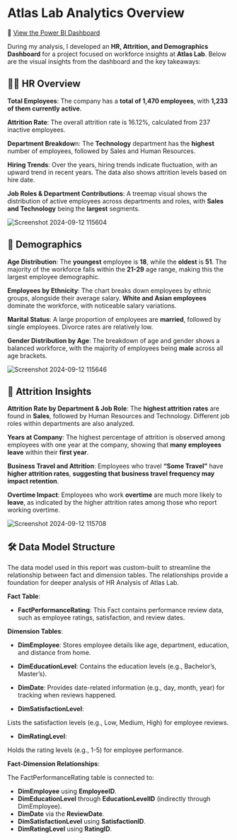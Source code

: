 # Atlas Lab Analytics Overview
🔗 [View the Power BI Dashboard](https://app.powerbi.com/view?r=eyJrIjoiNjM1YWNhOTQtZWVlNy00Mzc1LTkyMWYtZjQ3YzNmNTRjOWE1IiwidCI6ImRmODY3OWNkLWE4MGUtNDVkOC05OWFjLWM4M2VkN2ZmOTVhMCJ9)

During my analysis, I developed an **HR, Attrition, and Demographics Dashboard** for a project focused on workforce insights at **Atlas Lab**. Below are the visual insights from the dashboard and the key takeaways:

## 🧑‍💼 HR Overview

**Total Employees**: The company has a **total of 1,470 employees**, with **1,233 of them currently active**.

**Attrition Rate**: The overall attrition rate is 16.12%, calculated from 237 inactive employees.

**Department Breakdow**n: The **Technology** department has the **highest** number of employees, followed by Sales and Human Resources.

**Hiring Trends**: Over the years, hiring trends indicate fluctuation, with an upward trend in recent years. The data also shows attrition levels based on hire date.

**Job Roles & Department Contributions**: A treemap visual shows the distribution of active employees across departments and roles, with **Sales and Technology** being the **largest** segments.

![Screenshot 2024-09-12 115604](https://github.com/user-attachments/assets/23d04b17-10c1-4085-a49b-bf221ce074b1)


## 👫 Demographics


**Age Distribution**: The **youngest** employee is **18**, while the **oldest** is **51**. The majority of the workforce falls within the **21-29** age range, making this the largest employee demographic.

**Employees by Ethnicity**: The chart breaks down employees by ethnic groups, alongside their average salary. **White and Asian employees** dominate the workforce, with noticeable salary variations.

**Marital Status**: A large proportion of employees are **married**, followed by single employees. Divorce rates are relatively low.

**Gender Distribution by Age**: The breakdown of age and gender shows a balanced workforce, with the majority of employees being **male** across all age brackets.

![Screenshot 2024-09-12 115646](https://github.com/user-attachments/assets/f139d02d-718e-47ee-b6da-23e905a134b5)


## 🔄 Attrition Insights

**Attrition Rate by Department & Job Role**: The **highest attrition rates** are found in **Sales**, followed by Human Resources and Technology. Different job roles within departments are also analyzed.

**Years at Company**: The highest percentage of attrition is observed among employees with one year at the company, showing that **many employees leave** within their **first year**.

**Business Travel and Attrition**: Employees who travel **“Some Travel”** have **higher attrition rates**, **suggesting that business travel frequency may impact retention**.

**Overtime Impact**: Employees who work **overtime** are much more likely to **leave**, as indicated by the higher attrition rates among those who report working overtime.

![Screenshot 2024-09-12 115708](https://github.com/user-attachments/assets/56cc8e3a-2fbd-4c56-852f-a798820be1ae)

## 🛠 Data Model Structure
The data model used in this report was custom-built to streamline the relationship between fact and dimension tables. The relationships provide a foundation for deeper analysis of HR Analysis of Atlas Lab.


**Fact Table**:

- **FactPerformanceRating**:
This Fact contains performance review data, such as employee ratings, satisfaction, and review dates.

**Dimension Tables**:

- **DimEmployee**:
Stores employee details like age, department, education, and distance from home.

- **DimEducationLevel**:
Contains the education levels (e.g., Bachelor’s, Master’s).

- **DimDate**:
Provides date-related information (e.g., day, month, year) for tracking when reviews happened.

- **DimSatisfactionLevel**:

Lists the satisfaction levels (e.g., Low, Medium, High) for employee reviews.

- **DimRatingLevel**:

Holds the rating levels (e.g., 1-5) for employee performance.

**Fact-Dimension Relationships**:

The FactPerformanceRating table is connected to:
- **DimEmployee** using **EmployeeID**.
- **DimEducationLevel** through **EducationLevelID** (indirectly through DimEmployee).
- **DimDate** via the **ReviewDate**.
- **DimSatisfactionLevel** using **SatisfactionID**.
- **DimRatingLevel** using **RatingID**.
